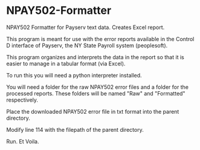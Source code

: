 # NPAY502-Formatter
NPAY502 Formatter for Payserv text data. Creates Excel report. 

This program is meant for use with the error reports available in the Control D interface of Payserv, the NY State Payroll system (peoplesoft).

This program organizes and interprets the data in the report so that it is easier to manage in a tabular format (via Excel). 


To run this you will need a python interpreter installed. 

You will need a folder for the raw NPAY502 error files and a folder for the processed reports. These folders will be named "Raw" and "Formatted" respectively. 

Place the downloaded NPAY502 error file in txt format into the parent directory.

Modify line 114 with the filepath of the parent directory. 

Run. Et Voila. 
